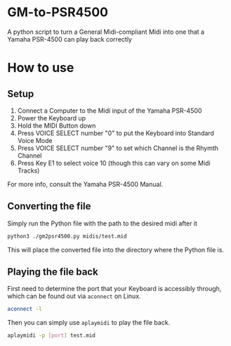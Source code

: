 # GM-to-PSR4500
 A python script to turn a General Midi-compliant Midi into one that a Yamaha PSR-4500 can play back correctly

# How to use
## Setup
1. Connect a Computer to the Midi input of the Yamaha PSR-4500
2. Power the Keyboard up
3. Hold the MIDI Button down
4. Press VOICE SELECT number "0" to put the Keyboard into Standard Voice Mode
5. Press VOICE SELECT number "9" to set which Channel is the Rhymth Channel
6. Press Key E1 to select voice 10 (though this can vary on some Midi Tracks)

For more info, consult the Yamaha PSR-4500 Manual.

## Converting the file
Simply run the Python file with the path to the desired midi after it
```bash
python3 ./gm2psr4500.py midis/test.mid
```
This will place the converted file into the directory where the Python file is.

## Playing the file back
First need to determine the port that your Keyboard is accessibly through, which can be found out via `aconnect` on Linux.
```bash
aconnect -l
```

Then you can simply use `aplaymidi` to play the file back.

```bash
aplaymidi -p [port] test.mid
```